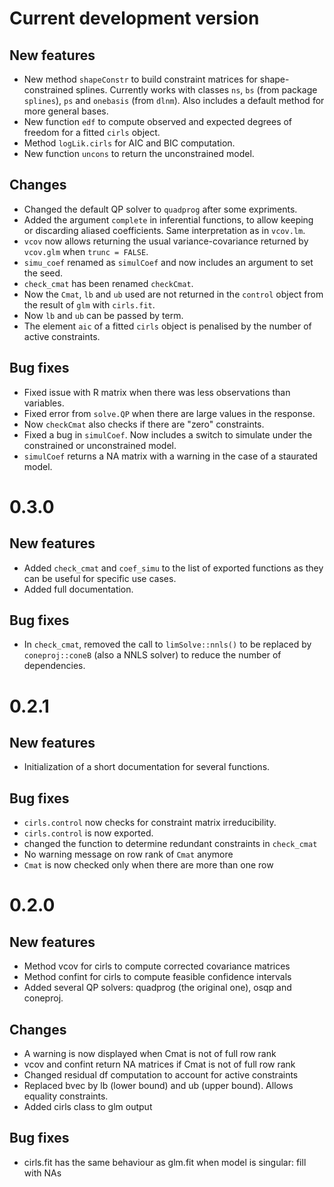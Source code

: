 # Current development version

## New features
- New method `shapeConstr` to build constraint matrices for shape-constrained splines. Currently works with classes `ns`, `bs` (from package `splines`), `ps` and `onebasis` (from `dlnm`). Also includes a default method for more general bases.
- New function `edf` to compute observed and expected degrees of freedom for a fitted `cirls` object.
- Method `logLik.cirls` for AIC and BIC computation.
- New function `uncons` to return the unconstrained model.

## Changes
- Changed the default QP solver to `quadprog` after some expriments.
- Added the argument `complete` in inferential functions, to allow keeping or discarding aliased coefficients. Same interpretation as in `vcov.lm`.
- `vcov` now allows returning the usual variance-covariance returned by `vcov.glm` when `trunc = FALSE`.
- `simu_coef` renamed as `simulCoef` and now includes an argument to set the seed. 
- `check_cmat` has been renamed `checkCmat`.
- Now the `Cmat`, `lb` and `ub` used are not returned in the `control` object from the result of `glm` with `cirls.fit`.
- Now `lb` and `ub` can be passed by term.
- The element `aic` of a fitted `cirls` object is penalised by the number of active constraints.

## Bug fixes
- Fixed issue with R matrix when there was less observations than variables.
- Fixed error from `solve.QP` when there are large values in the response.
- Now `checkCmat` also checks if there are "zero" constraints.
- Fixed a bug in `simulCoef`. Now includes a switch to simulate under the constrained or unconstrained model.
- `simulCoef` returns a NA matrix with a warning in the case of a staurated model.

# 0.3.0

## New features
- Added `check_cmat` and `coef_simu` to the list of exported functions as they can be useful for specific use cases.
- Added full documentation.

## Bug fixes
- In `check_cmat`, removed the call to `limSolve::nnls()` to be replaced by `coneproj::coneB` (also a NNLS solver) to reduce the number of dependencies.

# 0.2.1

## New features
- Initialization of a short documentation for several functions.

## Bug fixes
- `cirls.control` now checks for constraint matrix irreducibility.
- `cirls.control` is now exported.
- changed the function to determine redundant constraints in `check_cmat`
- No warning message on row rank of `Cmat` anymore
- `Cmat` is now checked only when there are more than one row

# 0.2.0

## New features
- Method vcov for cirls to compute corrected covariance matrices
- Method confint for cirls to compute feasible confidence intervals
- Added several QP solvers: quadprog (the original one), osqp and coneproj.

## Changes
- A warning is now displayed when Cmat is not of full row rank
- vcov and confint return NA matrices if Cmat is not of full row rank
- Changed residual df computation to account for active constraints
- Replaced bvec by lb (lower bound) and ub (upper bound). Allows equality constraints.
- Added cirls class to glm output

## Bug fixes
- cirls.fit has the same behaviour as glm.fit when model is singular: fill with NAs
